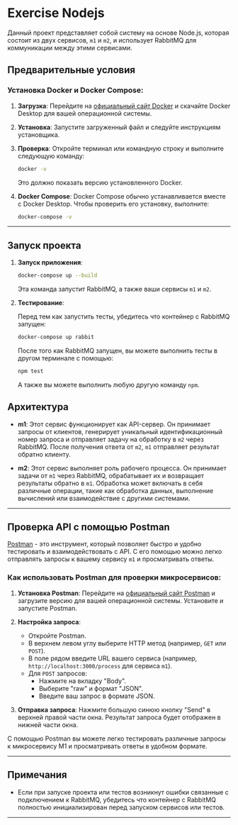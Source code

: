 # Exercise Nodejs

Данный проект представляет собой систему на основе Node.js, которая состоит из двух сервисов, `m1` и `m2`, и использует RabbitMQ для коммуникации между этими сервисами.

## Предварительные условия

### Установка Docker и Docker Compose:

1. **Загрузка**:
   Перейдите на [официальный сайт Docker](https://www.docker.com/) и скачайте Docker Desktop для вашей операционной системы.

2. **Установка**:
   Запустите загруженный файл и следуйте инструкциям установщика.

3. **Проверка**:
   Откройте терминал или командную строку и выполните следующую команду:

   ```bash
   docker -v
   ```

   Это должно показать версию установленного Docker.

4. **Docker Compose**:
   Docker Compose обычно устанавливается вместе с Docker Desktop. Чтобы проверить его установку, выполните:

   ```bash
   docker-compose -v
   ```

---

## Запуск проекта

1. **Запуск приложения**:
   ```bash
   docker-compose up --build
   ```

   Эта команда запустит RabbitMQ, а также ваши сервисы `m1` и `m2`.

2. **Тестирование**:
   
   Перед тем как запустить тесты, убедитесь что контейнер с RabbitMQ запущен:

   ```bash
   docker-compose up rabbit
   ```
   
   После того как RabbitMQ запущен, вы можете выполнить тесты в другом терминале с помощью:

   ```bash
   npm test
   ```

   А также вы можете выполнить любую другую команду `npm`.

## Архитектура

- **m1**: Этот сервис функционирует как API-сервер. Он принимает запросы от клиентов, генерирует уникальный идентификационный номер запроса и отправляет задачу на обработку в `m2` через RabbitMQ. После получения ответа от `m2`, `m1` отправляет результат обратно клиенту.

- **m2**: Этот сервис выполняет роль рабочего процесса. Он принимает задачи от `m1` через RabbitMQ, обрабатывает их и возвращает результаты обратно в `m1`. Обработка может включать в себя различные операции, такие как обработка данных, выполнение вычислений или взаимодействие с другими системами.

---

## Проверка API с помощью Postman

[Postman](https://www.postman.com/) - это инструмент, который позволяет быстро и удобно тестировать и взаимодействовать с API. С его помощью можно легко отправлять запросы к вашему сервису `m1` и просматривать ответы.

### Как использовать Postman для проверки микросервисов:

1. **Установка Postman**:
   Перейдите на [официальный сайт Postman](https://www.postman.com/downloads/) и загрузите версию для вашей операционной системы. Установите и запустите Postman.

2. **Настройка запроса**:
   - Откройте Postman.
   - В верхнем левом углу выберите HTTP метод (например, `GET` или `POST`).
   - В поле рядом введите URL вашего сервиса (например, `http://localhost:3000/process` для сервиса `m1`).
   - Для `POST` запросов:
     - Нажмите на вкладку "Body".
     - Выберите "raw" и формат "JSON".
     - Введите ваш запрос в формате JSON.

3. **Отправка запроса**:
   Нажмите большую синюю кнопку "Send" в верхней правой части окна. Результат запроса будет отображен в нижней части окна.

С помощью Postman вы можете легко тестировать различные запросы к микросервису М1 и просматривать ответы в удобном формате.

---

## Примечания

- Если при запуске проекта или тестов возникнут ошибки связанные с подключением к RabbitMQ, убедитесь что контейнер с RabbitMQ полностью инициализирован перед запуском сервисов или тестов.

---
